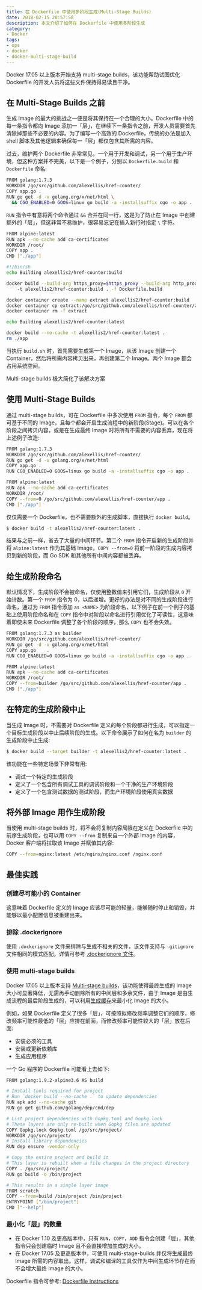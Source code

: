 ```yaml
---
title: 在 Dockerfile 中使用多阶段生成(Multi-Stage Builds)
date: 2018-02-15 20:57:58
description: 本文介绍了如何在 Dockerfile 中使用多阶段生成
category:
- Docker
tags:
- ops
- docker
- docker-multi-stage-build
---
```


Docker 17.05 以上版本开始支持 multi-stage builds，该功能帮助试图优化 Dockerfile 的开发人员将这些文件保持得易读且干净。

## 在 Multi-Stage Builds 之前
生成 Image 的最大的挑战之一便是将其保持在一个合理的大小。Dockerfile 中的每一条指令都向 Image 添加一「层」，在继续下一条指令之前，开发人员需要首先清除掉那些不必要的内容。为了编写一个高效的 Dockerfile，传统的办法是加入 shell 脚本及其他逻辑来确保每一「层」都仅包含其所需的内容。

过去，维护两个 Dockerfile 非常常见，一个用于开发和调试，另一个用于生产环境，但这种方案并不完美，以下是一个例子，分别以 `Dockerfile.build` 和 `Dockerfile` 命名:
```bash Dockerfile.build
FROM golang:1.7.3
WORKDIR /go/src/github.com/alexellis/href-counter/
COPY app.go .
RUN go get -d -v golang.org/x/net/html \
  && CGO_ENABLED=0 GOOS=linux go build -a -installsuffix cgo -o app .
```
`RUN` 指令中有意将两个命令通过 `&&` 合并在同一行，这是为了防止在 Image 中创建额外的「层」，但这非常不易维护，很容易忘记在插入新行时指定 `\` 字符。
```bash Dockerfile
FROM alpine:latest  
RUN apk --no-cache add ca-certificates
WORKDIR /root/
COPY app .
CMD ["./app"]  
```
```bash build.sh
#!/bin/sh
echo Building alexellis2/href-counter:build

docker build --build-arg https_proxy=$https_proxy --build-arg http_proxy=$http_proxy \  
    -t alexellis2/href-counter:build . -f Dockerfile.build

docker container create --name extract alexellis2/href-counter:build  
docker container cp extract:/go/src/github.com/alexellis/href-counter/app ./app  
docker container rm -f extract

echo Building alexellis2/href-counter:latest

docker build --no-cache -t alexellis2/href-counter:latest .
rm ./app
```
当执行 `build.sh` 时，首先需要生成第一个 Image，从该 Image 创建一个 Container，然后将所需内容拷贝出来，再创建第二个 Image。两个 Image 都会占用系统空间。

Multi-stage builds 极大简化了该解决方案

## 使用 Multi-Stage Builds
通过 multi-stage builds，可在 Dockerfile 中多次使用 `FROM` 指令，每个 `FROM` 都可基于不同的 Image，且每个都会开启生成流程中的新阶段(Stage)。可以在各个阶段之间拷贝内容，或是在生成最终 Image 时将所有不需要的内容丢弃，现在将上述例子改造:
```bash Dockerfile
FROM golang:1.7.3
WORKDIR /go/src/github.com/alexellis/href-counter/
RUN go get -d -v golang.org/x/net/html  
COPY app.go .
RUN CGO_ENABLED=0 GOOS=linux go build -a -installsuffix cgo -o app .

FROM alpine:latest  
RUN apk --no-cache add ca-certificates
WORKDIR /root/
COPY --from=0 /go/src/github.com/alexellis/href-counter/app .
CMD ["./app"]  
```
仅仅需要一个 Dockerfile，也不需要额外的生成脚本，直接执行 `docker build`。

```bash
$ docker build -t alexellis2/href-counter:latest .
```
结果与之前一样，省去了大量的中间环节。第二个 `FROM` 指令开启新的生成阶段并将 `alpine:latest` 作为其基础 Image，`COPY --from=0` 将前一阶段的生成内容拷贝到新的阶段，而 Go SDK 和其他所有中间内容都被丢弃。

## 给生成阶段命名
默认情况下，生成阶段不会被命名，仅使用整数值来引用它们，生成阶段从 `0` 开始计数。第一个 `FROM` 指令为 0，以后递增。更好的办法是对不同的生成阶段进行命名，通过为 `FROM` 指令添加 `as <NAME>` 为阶段命名，以下例子在前一个例子的基础上使用阶段命名和在 `COPY` 指令中对阶段以命名进行引用优化了可读性，这意味着即使未来 Dockerfile 调整了各个阶段的顺序，那么 `COPY` 也不会失效。
```bash
FROM golang:1.7.3 as builder
WORKDIR /go/src/github.com/alexellis/href-counter/
RUN go get -d -v golang.org/x/net/html  
COPY app.go    .
RUN CGO_ENABLED=0 GOOS=linux go build -a -installsuffix cgo -o app .

FROM alpine:latest  
RUN apk --no-cache add ca-certificates
WORKDIR /root/
COPY --from=builder /go/src/github.com/alexellis/href-counter/app .
CMD ["./app"]  
```

## 在特定的生成阶段中止
当生成 Image 时，不需要对 Dockerfile 定义的每个阶段都进行生成，可以指定一个目标生成阶段以中止后续阶段的生成。以下命令展示了如何在名为 `builder` 的生成阶段中止生成:
```bash
$ docker build --target builder -t alexellis2/href-counter:latest .
```
该功能在一些特定场景下非常有用:
- 调试一个特定的生成阶段
- 定义了一个包含所有调试工具的调试阶段和一个干净的生产环境阶段
- 定义了一个包含测试数据的测试阶段，而生产环境阶段使用真实数据

## 将外部 Image 用作生成阶段
当使用 multi-stage builds 时，将不会将复制内容局限在定义在 Dockerfile 中的前序生成阶段，也可以用 `COPY --from` 复制来自一个外部 Image 的内容，Docker 客户端将拉取该 Image 并赋值其内容:
```bash
COPY --from=nginx:latest /etc/nginx/nginx.conf /nginx.conf
```

## 最佳实践

### 创建尽可能小的 Container
这意味着 Dockerfile 定义的 Image 应该尽可能的轻量，能够随时停止和销毁，并能够以最小配置信息被重建出来。

### 排除 .dockerignore 
使用 `.dockerignore` 文件来排除与生成不相关的文件，该文件支持与 `.gitignore` 文件相同的模式匹配。详情可参考 [.dockerignore 文件](https://docs.docker.com/engine/reference/builder/#dockerignore-file)。

### 使用 multi-stage builds
Docker 17.05 以上版本支持 [Multi-stage builds](https://docs.docker.com/develop/develop-images/multistage-build/)，该功能使得最终生成的 Image 大小可显著降低，无需再手动删除所有的中间层和多余文件，由于 Image 是由生成流程的最后阶段生成的，可以利用[生成缓存](https://docs.docker.com/develop/develop-images/dockerfile_best-practices/#leverage-build-cache)来最小化 Image 的大小。

例如，如果 Dockerfile 定义了很多「层」，可按照拟修改频率调整它们的顺序，修改频率可能性最低的「层」应排在前面，而修改频率可能性较大的「层」放在后面:
 - 安装必须的工具
 - 安装或更新依赖库
 - 生成应用程序

一个 Go 程序的 Dockerfile 可能看上去如下:
```bash
FROM golang:1.9.2-alpine3.6 AS build

# Install tools required for project
# Run `docker build --no-cache .` to update dependencies
RUN apk add --no-cache git
RUN go get github.com/golang/dep/cmd/dep

# List project dependencies with Gopkg.toml and Gopkg.lock
# These layers are only re-built when Gopkg files are updated
COPY Gopkg.lock Gopkg.toml /go/src/project/
WORKDIR /go/src/project/
# Install library dependencies
RUN dep ensure -vendor-only

# Copy the entire project and build it
# This layer is rebuilt when a file changes in the project directory
COPY . /go/src/project/
RUN go build -o /bin/project

# This results in a single layer image
FROM scratch
COPY --from=build /bin/project /bin/project
ENTRYPOINT ["/bin/project"]
CMD ["--help"]
```

### 最小化「层」的数量
- 在 Docker 1.10 及更高版本中，只有 `RUN`，`COPY`，`ADD` 指令会创建「层」，其他指令只会创建临时 Image 且不会直接增加生成的大小。
- 在 Docker 17.05 及更高版本中，可使用 multi-stage-builds 并仅将生成最终 Image 所需的内容取出。这样，调试和编译的工具仅作为中间生成环节存在而不会增大最终 Image 的大小。

Dockerfile 指令可参考: [Dockerfile Instructions](https://docs.docker.com/develop/develop-images/dockerfile_best-practices/#dockerfile-instructions)

